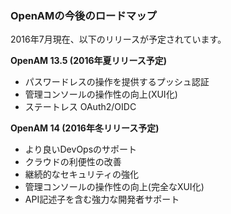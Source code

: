 ### OpenAMの今後のロードマップ

2016年7月現在、以下のリリースが予定されています。

**OpenAM 13.5 (2016年夏リリース予定)**

- パスワードレスの操作を提供するプッシュ認証
- 管理コンソールの操作性の向上(XUI化)
- ステートレス OAuth2/OIDC

**OpenAM 14 (2016年冬リリース予定)**

- より良いDevOpsのサポート
- クラウドの利便性の改善
- 継続的なセキュリティの強化 
- 管理コンソールの操作性の向上(完全なXUI化)
- API記述子を含む強力な開発者サポート
